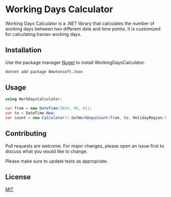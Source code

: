 # Working Days Calculator

Working Days Calculator is a .NET library that calculates the number of working days between two different date and time points. It is customized for calculating Iranian working days.

## Installation

Use the package manager [Nuget](https://www.nuget.org/packages/) to install WorkingDaysCalculator.

```bash
dotnet add package Newtonsoft.Json
```

## Usage

``` c#
using WorkDaysCalculator;

var from = new DateTime(2024, 06, 01);
var to = DateTime.Now;
var count = new Calculator().GetWorkDaysCount(from, to, HolidayRegion.SolarHijri, HolidayRegion.LunarHijri);

```

## Contributing

Pull requests are welcome. For major changes, please open an issue first
to discuss what you would like to change.

Please make sure to update tests as appropriate.

## License

[MIT](https://choosealicense.com/licenses/mit/)